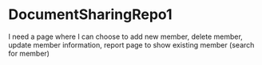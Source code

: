 # DocumentSharingRepo1
I need a page where I can choose to add new member, delete member, update member information, report page to show existing member (search for member)
